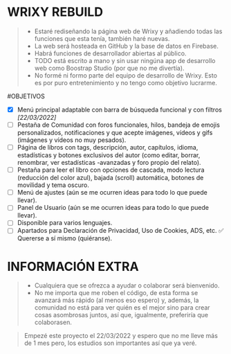 # WRIXY REBUILD

> - Estaré rediseñando la página web de Wrixy y añadiendo todas las funciones que esta tenía, también haré nuevas.
> - La web será hosteada en GitHub y la base de datos en Firebase.
> - Habrá funciones de desarrollador abiertas al público.
> - TODO está escrito a mano y sin usar ningúna app de desarrollo web como Boostrap Studio (por que no me divertía).
> - No formé ni formo parte del equipo de desarrollo de Wrixy. Esto es por puro entretenimiento y no tengo como objetivo lucrarme.

#OBJETIVOS

- [x] Menú principal adaptable con barra de búsqueda funcional y con filtros *[22/03/2022]*
- [ ] Pestaña de Comunidad con foros funcionales, hilos, bandeja de emojis personalizados, notificaciones y que acepte imágenes, vídeos y gifs (imágenes y vídeos no muy pesados).
- [ ] Página de libros con tags, descripción, autor, capítulos, idioma, estadísticas y botones exclusivos del autor (como editar, borrar, renombrar, ver estadísticas -avanzadas y foro propio del relato).
- [ ] Pestaña para leer el libro con opciones de cascada, modo lectura (reducción del color azul), bajada (scroll) automática, botones de movilidad y tema oscuro.
- [ ] Menú de ajustes (aún se me ocurren ideas para todo lo que puede llevar).
- [ ] Panel de Usuario (aún se me ocurren ideas para todo lo que puede llevar).
- [ ] Disponible para varios lenguajes.
- [ ] Apartados para Declaración de Privacidad, Uso de Cookies, ADS, etc.
✅ Quererse a sí mismo (quiéranse).

# INFORMACIÓN EXTRA

> - Cualquiera que se ofrezca a ayudar o colaborar será bienvenido.
> - No me importa que me roben el código, de esta forma se avanzará más rápido (al menos eso espero) y, además, la comunidad no está para ver quién es el mejor sino para crear cosas asombrosas juntos, así que, igualmente, preferiría que colaborasen.

> Empezé este proyecto el 22/03/2022 y espero que no me lleve más de 1 mes pero, los estudios son importantes así que ya veré.
